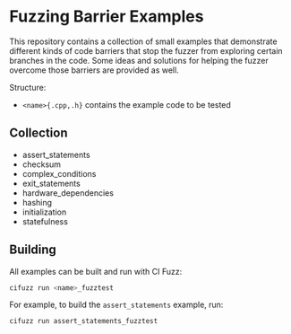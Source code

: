# Fuzzing Barrier Examples

This repository contains a collection of small examples that demonstrate different kinds of code barriers that stop the fuzzer from exploring certain branches in the code. Some ideas and solutions for helping the fuzzer overcome those barriers are provided as well.

Structure:

- `<name>{.cpp,.h}` contains the example code to be tested

## Collection

* assert_statements
* checksum
* complex_conditions
* exit_statements
* hardware_dependencies
* hashing
* initialization
* statefulness

## Building

All examples can be built and run with CI Fuzz:

```sh
cifuzz run <name>_fuzztest
```

For example, to build the `assert_statements` example, run:

```sh
cifuzz run assert_statements_fuzztest
```
